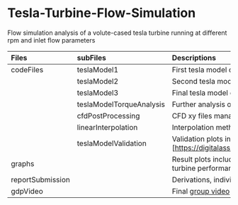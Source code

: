 # Tesla-Turbine-Flow-Simulation

Flow simulation analysis of a volute-cased tesla turbine running at different rpm and inlet flow parameters

| Files            | subFiles                 | Descriptions                                                                                                                                                             |
| :--------------- | :----------------------- | :----------------------------------------------------------------------------------------------------------------------------------------------------------------------- |
| codeFiles        | teslaModel1              | First tesla model code draft                                                                                                                                             |
|                  | teslaModel2              | Second tesla model code draft                                                                                                                                            |
|                  | teslaModel3              | Final tesla model codebase, inclusive of numerical simulation structures                                                                                                 |
|                  | teslaModelTorqueAnalysis | Further analysis on constant torque generator                                                                                                                            |
|                  | cfdPostProcessing        | CFD xy files management                                                                                                                                                  |
|                  | linearInterpolation      | Interpolation method used in several results                                                                                                                             |
|                  | teslaModelValidation     | Validation plots in accordance with Romanin's Thesis [https://digitalassets.lib.berkeley.edu/etd/ucb/text/Romanin_berkeley_0028E_13110.pdf]                              |
| graphs           |                          | Result plots including design optimisaiton, scaling effects, <br /> turbine performance and so on (ordered accrodingly to report structure)                              |
| reportSubmission |                          | Derivations, individual contribution and final project reports                                                                                                           |
| gdpVideo         |                          | Final [group video](https://drive.google.com/file/d/1Q8LKRZ6CFL1u357n6FkZL2idKIaPDMIj/view?usp=drive_link) briefing project's objectives, methodology and result outputs |
